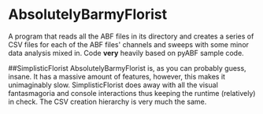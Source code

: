# AbsolutelyBarmyFlorist
A program that reads all the ABF files in its directory and creates a series of CSV files for each of the ABF files' channels and sweeps with some minor data analysis mixed in. Code **very** heavily based on pyABF sample code.

##SimplisticFlorist
AbsolutelyBarmyFlorist is, as you can probably guess, insane.  It has a massive amount of features, however, this makes it unimaginably slow.  SimplisticFlorist does away with all the visual fantasmagoria and console interactions thus keeping the runtime (relatively) in check.  The CSV creation hierarchy is very much the same.
